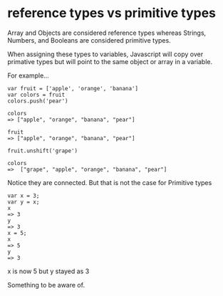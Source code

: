 # reference types vs primitive types

Array and Objects are considered reference types whereas Strings, Numbers, and Booleans are considered primitive types.

When assigning these types to variables, Javascript will copy over primative types but will point to the same object or array in a variable.

For example...

    var fruit = ['apple', 'orange', 'banana']
    var colors = fruit
    colors.push('pear')

    colors
    => ["apple", "orange", "banana", "pear"]

    fruit
    => ["apple", "orange", "banana", "pear"]

    fruit.unshift('grape')

    colors
    =>  ["grape", "apple", "orange", "banana", "pear"]


Notice they are connected. But that is not the case for Primitive types

    var x = 3;
    var y = x;
    x
    => 3
    y
    => 3
    x = 5;
    x
    => 5
    y
    => 3

x is now 5 but y stayed as 3

Something to be aware of.
